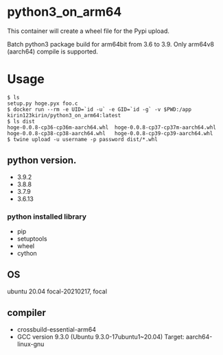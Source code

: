 # python3_on_arm64
This container will create a wheel file for the Pypi upload.

Batch python3 package build for arm64bit from 3.6 to 3.9.
Only arm64v8 (aarch64) compile is supported.

# Usage
```shell
$ ls
setup.py hoge.pyx foo.c
$ docker run --rm -e UID=`id -u` -e GID=`id -g` -v $PWD:/app kirin123kirin/python3_on_arm64:latest
$ ls dist
hoge-0.0.8-cp36-cp36m-aarch64.whl  hoge-0.0.8-cp37-cp37m-aarch64.whl
hoge-0.0.8-cp38-cp38-aarch64.whl   hoge-0.0.8-cp39-cp39-aarch64.whl
$ twine upload -u username -p password dist/*.whl
```

## python version.
 * 3.9.2
 * 3.8.8
 * 3.7.9
 * 3.6.13

### python installed library
 * pip
 * setuptools
 * wheel
 * cython

## OS
  ubuntu 20.04 focal-20210217, focal

## compiler
 * crossbuild-essential-arm64
 * GCC version 9.3.0 (Ubuntu 9.3.0-17ubuntu1~20.04) Target: aarch64-linux-gnu
